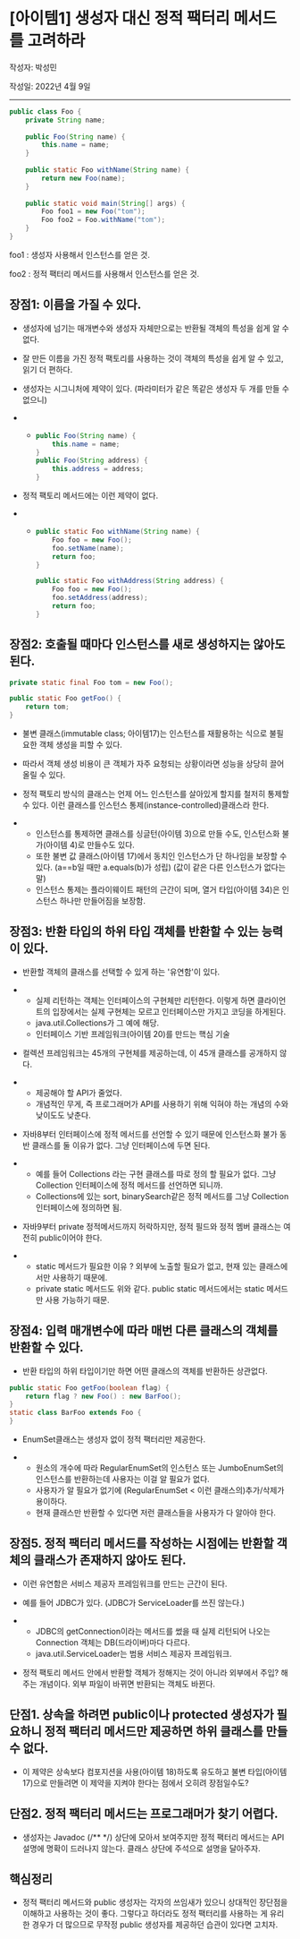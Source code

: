 # [아이템1] 생성자 대신 정적 팩터리 메서드를 고려하라
작성자: 박성민

작성일: 2022년 4월 9일

---

 ```java
 public class Foo {
     private String name;
     
     public Foo(String name) {
         this.name = name;
     }
     
     public static Foo withName(String name) {
         return new Foo(name);
     }
     
     public static void main(String[] args) {
         Foo foo1 = new Foo("tom");
         Foo foo2 = Foo.withName("tom");
     }
 }
 ```
foo1 : 생성자 사용해서 인스턴스를 얻은 것.

foo2 : 정적 팩터리 메서드를 사용해서 인스턴스를 얻은 것. 


## 장점1: 이름을 가질 수 있다.

- 생성자에 넘기는 매개변수와 생성자 자체만으로는 반환될 객체의 특성을 쉽게 알 수 없다.
- 잘 만든 이름을 가진 정적 팩토리를 사용하는 것이 객체의 특성을 쉽게 알 수 있고, 읽기 더 편하다.

 

- 생성자는 시그니처에 제약이 있다. (파라미터가 같은 똑같은 생성자 두 개를 만들 수 없으니)

- - ```java
    public Foo(String name) {
        this.name = name;
    }
    public Foo(String address) {
        this.address = address;
    }
    ```

- 정적 팩토리 메서드에는 이런 제약이 없다. 

- - ```java
    public static Foo withName(String name) {
        Foo foo = new Foo();
        foo.setName(name);
        return foo;
    }
    
    public static Foo withAddress(String address) {
        Foo foo = new Foo();
        foo.setAddress(address);
        return foo;
    }
    ```



## 장점2: 호출될 때마다 인스턴스를 새로 생성하지는 않아도 된다.

```java
private static final Foo tom = new Foo();

public static Foo getFoo() {
    return tom;
}
```

- 불변 클래스(immutable     class; 아이템17)는 인스턴스를 재활용하는 식으로 불필요한 객체 생성을 피할 수 있다.

 

- 따라서 객체 생성 비용이 큰 객체가 자주 요청되는 상황이라면 성능을 상당히 끌어올릴 수 있다.

 

- 정적 팩토리 방식의 클래스는 언제 어느 인스턴스를 살아있게 할지를 철저히 통제할 수 있다. 이런 클래스를 인스턴스 통제(instance-controlled)클래스라 한다.

- - 인스턴스를 통제하면 클래스를 싱글턴(아이템 3)으로 만들 수도, 인스턴스화 불가(아이템 4)로 만들수도 있다.
  - 또한 불변 값 클래스(아이템 17)에서 동치인 인스턴스가 단 하나임을 보장할 수 있다. (a==b일 때만      a.equals(b)가 성립) (값이 같은 다른 인스턴스가 없다는 말)
  - 인스턴스 통제는 플라이웨이트 패턴의 근간이 되며, 열거 타입(아이템 34)은 인스턴스 하나만 만들어짐을 보장함.

 

 

## 장점3: 반환 타입의 하위 타입 객체를 반환할 수 있는 능력이 있다.

- 반환할 객체의 클래스를 선택할 수 있게 하는 '유연함'이 있다.

- - 실제 리턴하는 객체는 인터페이스의 구현체만 리턴한다. 이렇게 하면 클라이언트의 입장에서는 실제 구현체는 모르고 인터페이스만 가지고 코딩을 하게된다. 
  - java.util.Collections가 그 예에 해당.
  - 인터페이스 기반 프레임워크(아이템 20)를 만드는 핵심 기술

- 컬렉션 프레임워크는 45개의 구현체를 제공하는데, 이 45개 클래스를 공개하지 않다. 

- - 제공해야 할 API가 줄었다.
  - 개념적인 무게, 즉 프로그래머가 API를 사용하기 위해 익혀야 하는 개념의 수와 낮이도도 낮춘다.

- 자바8부터 인터페이스에 정적 메서드를 선언할 수 있기 때문에 인스턴스화 불가 동반 클래스를 둘 이유가 없다. 그냥 인터페이스에 두면 된다.

- - 예를 들어      Collections 라는 구현 클래스를 따로 정의 할 필요가 없다. 그냥 Collection 인터페이스에 정적 메서드를 선언하면 되니까.
  - Collections에 있는 sort,      binarySearch같은 정적 메서드를 그냥 Collection 인터페이스에 정의하면 됨.

- 자바9부터 private 정적메서드까지 허락하지만, 정적 필드와 정적 멤버 클래스는 여전히 public이어야 한다.

- - static 메서드가 필요한 이유 ? 외부에 노출할 필요가 없고, 현재 있는 클래스에서만 사용하기 때문에.
  - private      static 메서드도 위와 같다. public static 메서드에서는 static 메서드만 사용 가능하기 때문.

 

## 장점4: 입력 매개변수에 따라 매번 다른 클래스의 객체를 반환할 수 있다.

- 반환 타입의 하위 타입이기만 하면 어떤 클래스의 객체를 반환하든 상관없다.

```java
public static Foo getFoo(boolean flag) {
    return flag ? new Foo() : new BarFoo();
}
static class BarFoo extends Foo {
}
```

- EnumSet클래스는 생성자 없이 정적 팩터리만 제공한다.

- - 원소의 개수에 따라      RegularEnumSet의 인스턴스 또는 JumboEnumSet의 인스턴스를 반환하는데 사용자는 이걸 알 필요가 없다.
  - 사용자가 알 필요가 없기에      (RegularEnumSet < 이런 클래스의)추가/삭제가 용이하다.
  - 현재 클래스만 반환할 수 있다면 저런 클래스들을 사용자가 다 알아야 한다. 

 

## 장점5. 정적 팩터리 메서드를 작성하는 시점에는 반환할 객체의 클래스가 존재하지 않아도 된다.

- 이런 유연함은 서비스 제공자 프레임워크를 만드는 근간이 된다.

- 예를 들어 JDBC가 있다. (JDBC가     ServiceLoader를 쓰진 않는다.)

- - JDBC의      getConnection이라는 메서드를 썼을 때 실제 리턴되어 나오는 Connection 객체는 DB(드라이버)마다 다르다.
  - java.util.ServiceLoader는 범용 서비스 제공자 프레임워크.

- 정적 팩토리 메서드 안에서 반환할 객체가 정해지는 것이 아니라 외부에서 주입? 해주는 개념이다. 외부 파일이 바뀌면 반환되는 객체도 바뀐다.

 

 

## 단점1. 상속을 하려면 public이나 protected 생성자가 필요하니 정적 팩터리 메서드만 제공하면 하위 클래스를 만들 수 없다.

- 이 제약은 상속보다 컴포지션을 사용(아이템 18)하도록 유도하고 불변 타입(아이템 17)으로 만들려면 이 제약을 지켜야 한다는 점에서 오히려 장점일수도?

 

## 단점2. 정적 팩터리 메서드는 프로그래머가 찾기 어렵다.

- 생성자는 Javadoc     (/** */) 상단에 모아서 보여주지만 정적 팩터리 메서드는 API 설명에 명확이 드러나지 않는다. 클래스 상단에 주석으로 설명을 달아주자.

 

 

## 핵심정리

- 정적 팩터리 메서드와 public 생성자는 각자의 쓰임새가 있으니 상대적인 장단점을 이해하고 사용하는 것이 좋다. 그렇다고 하더라도 정적 팩터리를 사용하는 게 유리한 경우가 더 많으므로 무작정 public 생성자를 제공하던 습관이 있다면 고치자.

 
